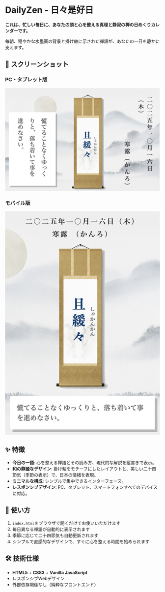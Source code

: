 # DailyZen - 日々是好日

**これは、忙しい毎日に、あなたの頭と心を整える真理と静寂の禅の日めくりカレンダーです。**

毎朝、穏やかな水墨画の背景と掛け軸に示された禅語が、あなたの一日を静かに支えます。

## 📱 スクリーンショット

### PC・タブレット版

![DailyZen PC版スクリーンショット](images/DailyZen-UI.png)

### モバイル版

![DailyZen モバイル版スクリーンショット](images/DailyZen-UI_movile.png)

## ✨ 特徴

* **今日の一語**: 心を整える禅語とその読み方、現代的な解説を縦書きで表示。
* **和の静謐なデザイン**: 掛け軸をモチーフにしたレイアウトと、美しい二十四節気（季節の表示）で、日本の情緒を表現。
* **ミニマルな構成**: シンプルで集中できるインターフェース。
* **レスポンシブデザイン**: PC、タブレット、スマートフォンすべてのデバイスに対応。

## 🚀 使い方

1. `index.html`をブラウザで開くだけでお使いいただけます
2. 毎日異なる禅語が自動的に表示されます
3. 季節に応じて二十四節気も自動更新されます
4. シンプルで直感的なデザインで、すぐに心を整える時間を始められます

## 🛠 技術仕様

* **HTML5** + **CSS3** + **Vanilla JavaScript**
* レスポンシブWebデザイン
* 外部依存関係なし（純粋なフロントエンド）
